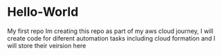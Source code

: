 # Hello-World
My first repo
Im creating this repo as part of my aws cloud journey, I will create code for diferent automation tasks including cloud formation and I will store their veirsion here
